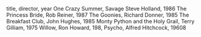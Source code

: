 title, director, year One Crazy Summer, Savage Steve Holland, 1986 The Princess Bride, Rob Reiner, 1987 The Goonies, Richard Donner, 1985 The Breakfast Club, John Hughes, 1985 Monty Python and the Holy Grail, Terry Gilliam, 1975 Willow, Ron Howard, 198, Psycho, Alfred Hitchcock, 19608
